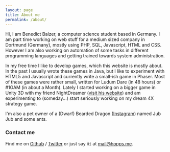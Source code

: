 ```yaml
---
layout: page
title: About me
permalink: /about/
---
```


Hi, I am Benedict Balzer, a computer science student based in Germany. 
I am part time working on web stuff for a medium sized company in Dortmund (Germany), mostly using PHP, SQL, Javascript, HTML and CSS. 
However I am also working on automation of some tasks in different programming languages and getting trained towards system administration.

In my free time I like to develop games, which this website is mostly about. 
In the past I usually wrote these games in Java, but I like to experiment with HTML5 and Javascript and currently write a small-ish game in Phaser. Most of these games were rather small, written for Ludum Dare (in 48 hours) or #1GAM (in about a Month).
Lately I started working on a bigger game in Unity 3D with my friend NightDreamer ([visit his website][nightdreamer]) and am experimenting to (someday...) start seriously working on my dream 4X strategy game.

I'm also a pet owner of a (Dwarf) Bearded Dragon ([Instagram][jubjub]) named Jub Jub and some ants.

### Contact me

Find me on [Github][github] / [Twitter][Twitter] or just say `Hi` at 
[mail@hopps.me](mailto:mail@hopps.me).


[github]: https://github.com/devhopps
[twitter]: https://twitter.com/dev_hopps
[nightdreamer]: https://nightdreamer.me
[jubjub]: https://www.instagram.com/jubjub_dragon/
